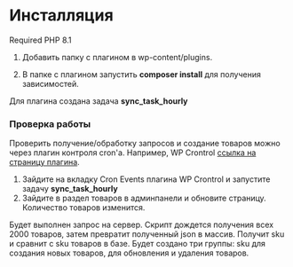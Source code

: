 # Инсталляция

Required PHP 8.1

1) Добавить папку с плагином в wp-content/plugins.

2) В папке с плагином запустить **composer install** для получения зависимостей.

Для плагина создана задача **sync_task_hourly**

### Проверка работы
Проверить получение/обработку запросов и создание товаров можно через плагин контроля cron'а.
Например, WP Crontrol [ссылка на страницу плагина](https://wordpress.org/plugins/wp-crontrol/ "Необязательная 
подсказка").

1) Зайдите на вкладку Cron Events плагина WP Crontrol и запустите задачу **sync_task_hourly**
2) Зайдите в раздел товаров в админпанели и обновите страницу. Количество товаров изменится.

Будет выполнен запрос на сервер. 
Скрипт дождется получения всех 2000 товаров, затем превратит полученный json в массив.
Получит sku и сравнит с sku товаров в базе.
Будет создано три группы: sku для создания новых товаров, для обновления и удаления товаров.


